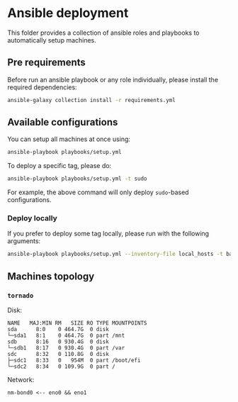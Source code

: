 # Ansible deployment

This folder provides a collection of ansible roles and playbooks to
automatically setup machines.

## Pre requirements

Before run an ansible playbook or any role individually, please install the
required dependencies:

```bash
ansible-galaxy collection install -r requirements.yml
```

## Available configurations

You can setup all machines at once using:

```bash
ansible-playbook playbooks/setup.yml
```

To deploy a specific tag, please do:

```bash
ansible-playbook playbooks/setup.yml -t sudo
```

For example, the above command will only deploy `sudo`-based configurations.

### Deploy locally

If you prefer to deploy some tag locally, please run with the following
arguments:

```bash
ansible-playbook playbooks/setup.yml --inventory-file local_hosts -t base
```

## Machines topology

### `tornado`

Disk:
```
NAME   MAJ:MIN RM   SIZE RO TYPE MOUNTPOINTS
sda      8:0    0 464.7G  0 disk
└─sda1   8:1    0 464.7G  0 part /mnt
sdb      8:16   0 930.4G  0 disk
└─sdb1   8:17   0 930.4G  0 part /var
sdc      8:32   0 110.8G  0 disk
├─sdc1   8:33   0   954M  0 part /boot/efi
└─sdc2   8:34   0 109.9G  0 part /
```

Network:
```
nm-bond0 <-- eno0 && eno1
```
